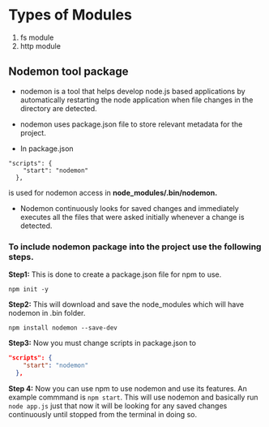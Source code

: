 # Types of Modules
1. fs module
2. http module

## Nodemon tool package

* nodemon is a tool that helps develop node.js based applications by automatically restarting the node application when file changes in the directory are detected.

 * nodemon uses package.json file to store relevant metadata for the project.

 * In package.json 
```
"scripts": {
    "start": "nodemon"
  },
```

is used for nodemon access in **node_modules/.bin/nodemon.**
* Nodemon continuously looks for saved changes and immediately executes all the files that were asked initially whenever a change is detected.

### To include nodemon package into the project use the following steps.

**Step1:** This is done to create a package.json file for npm to use.
```shell
npm init -y
```

**Step2:**  This will download and save the node_modules which will have nodemon in .bin folder.
```shell
npm install nodemon --save-dev
```

**Step3:** Now you must change scripts in package.json to
```json
"scripts": {
    "start": "nodemon"
  },
```
**Step 4:** Now you can use npm to use nodemon and use its features.
An example commmand is `npm start`. This will use nodemon and basically run `node app.js` just that now it will be looking for any saved changes continuously until stopped from the terminal in doing so.
